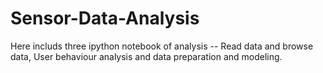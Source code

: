 # Sensor-Data-Analysis

Here includs three ipython notebook of analysis -- Read data and browse data, User behaviour analysis and data preparation and modeling.
